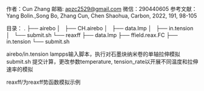 作者：Cun Zhang
邮箱: apzc2529@gmail.com
微信：290440605
参考文献：Yang Bolin.,Song Bo, Zhang Cun, Chen Shaohua, Carbon, 2022, 191, 98-105

目录：
.
├── airebo
│   ├── CH.airebo
│   ├── data.lmp
│   ├── in.tension
│   └── submit.sh
└── reaxff
    ├── data.lmp
    ├── ffield.reax.FC
    ├── in.tension
    └── submit.sh

airebo/in.tension lampps输入脚本，执行对石墨炔纳米卷的单轴拉伸模拟
submit.sh 提交计算，更改参数temperature, tension_rate以开展不同温度和拉伸速率的模拟

reaxff/为reaxff势函数模拟示例